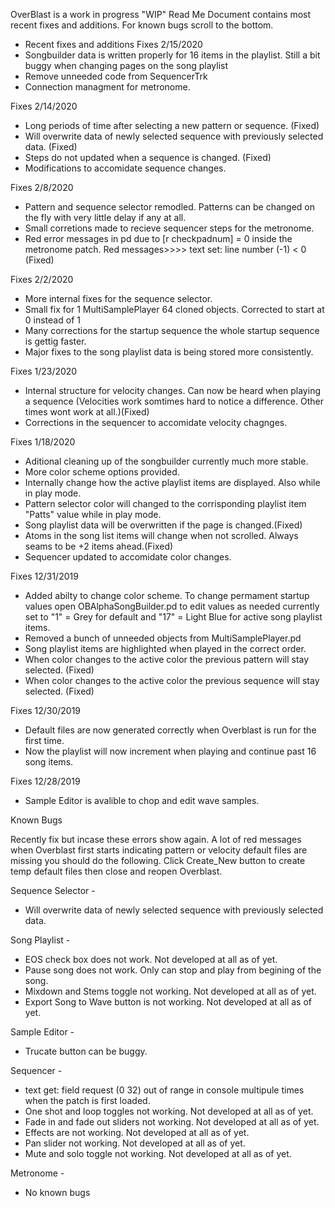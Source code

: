 OverBlast is a work in progress "WIP"
Read Me Document contains most recent fixes and additions. For known bugs scroll to the bottom.

- Recent fixes and additions
Fixes 2/15/2020
- 	Songbuilder data is written properly for 16 items in the playlist. Still a bit buggy when changing pages on the song playlist
-	Remove unneeded code from SequencerTrk
-	Connection managment for metronome.

Fixes 2/14/2020
-	Long periods of time after selecting a new pattern or sequence. (Fixed)
-	Will overwrite data of newly selected sequence with previously selected data. (Fixed)
- 	Steps do not updated when a sequence is changed. (Fixed)
-	Modifications to accomidate sequence changes.


Fixes 2/8/2020
-	Pattern and sequence selector remodled. Patterns can be changed on the fly with very little delay if any at all.
-	Small corretions made to recieve sequencer steps for the metronome.
-	Red error messages in pd due to [r checkpadnum] = 0 inside the metronome patch. Red messages>>>> text set: line number (-1) < 0 (Fixed)

Fixes 2/2/2020
-	More internal fixes for the sequence selector. 
- 	Small fix for 1 MultiSamplePlayer 64 cloned objects. Corrected to start at 0 instead of 1
- 	Many corrections for the startup sequence the whole startup sequence is gettig faster.
-	Major fixes to the song playlist data is being stored more consistently.

Fixes 1/23/2020
- 	Internal structure for velocity changes. Can now be heard when playing a sequence
	(Velocities work somtimes hard to notice a difference. Other times wont work at all.)(Fixed)
- 	Corrections in the sequencer to accomidate velocity chagnges.

Fixes 1/18/2020
- 	Aditional cleaning up of the songbuilder currently much more stable.
- 	More color scheme options provided.
- 	Internally change how the active playlist items are displayed. Also while in play mode.
- 	Pattern selector color will changed to the corrisponding playlist item "Patts" value while in play mode.
- 	Song playlist data will be overwritten if the page is changed.(Fixed)
- 	Atoms in the song list items will change when not scrolled. Always seams to be +2 items ahead.(Fixed)
- 	Sequencer updated to accomidate color changes.

Fixes 12/31/2019

- 	Added abilty to change color scheme. To change permament startup
	values open OBAlphaSongBuilder.pd to edit values as needed currently set to "1" = Grey for default
	and "17" = Light Blue for active song playlist items.
- 	Removed a bunch of unneeded objects from MultiSamplePlayer.pd 
- 	Song playlist items are highlighted when played in the correct order.
- 	When color changes to the active color the previous pattern will stay selected. (Fixed)
- 	When color changes to the active color the previous sequence will stay selected. (Fixed)

Fixes 12/30/2019

- 	Default files are now generated correctly when Overblast is run for the first time.
- 	Now the playlist will now increment when playing and continue past 16 song items.

Fixes 12/28/2019
- 	Sample Editor is avalible to chop and edit wave samples.

Known Bugs

Recently fix but incase these errors show again. A lot of red messages when Overblast
first starts indicating pattern or velocity default files are missing you should do the following.
Click Create_New button to create temp default files then close and reopen Overblast.

Sequence Selector -

-	Will overwrite data of newly selected sequence with previously selected data.

Song Playlist -

- 	EOS check box does not work. Not developed at all as of yet.
- 	Pause song does not work. Only can stop and play from begining of the song.
- 	Mixdown and Stems toggle not working. Not developed at all as of yet. 
- 	Export Song to Wave button is not working. Not developed at all as of yet. 

Sample Editor -

- Trucate button can be buggy.

Sequencer - 
- 	text get: field request (0 32) out of range in console multipule times when the patch is first loaded.
- 	One shot and loop toggles not working. Not developed at all as of yet. 
- 	Fade in and fade out sliders not working. Not developed at all as of yet. 
- 	Effects are not working. Not developed at all as of yet. 
- 	Pan slider not working. Not developed at all as of yet. 
- 	Mute and solo toggle not working. Not developed at all as of yet. 

Metronome -

- 	No known bugs
